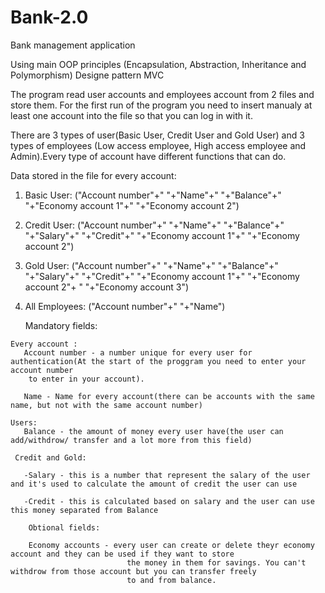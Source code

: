 # Bank-2.0
Bank management application

Using main OOP principles (Encapsulation, Abstraction, Inheritance and Polymorphism)
Designe pattern MVC

The program read user accounts and employees account from 2 files and store them.
For the first run of the program you need to insert manualy at least one account into the file so that you can log in with it.

There are 3 types of user(Basic User, Credit User and Gold User) and 3 types of employees (Low access employee, High access employee
  and Admin).Every type of account have different functions that can do.
  
  Data stored in the file for every account:
  
  1) Basic User:
     ("Account number"+" "+"Name"+" "+"Balance"+" "+"Economy account 1"+" "+"Economy account 2")
  
  2) Credit User:
     ("Account number"+" "+"Name"+" "+"Balance"+" "+"Salary"+" "+"Credit"+" "+"Economy account 1"+" "+"Economy account 2")
    
  3) Gold User:
     ("Account number"+" "+"Name"+" "+"Balance"+" "+"Salary"+" "+"Credit"+" "+"Economy account 1"+" "+"Economy account 2"+
                                                                                                          " "+"Economy account 3")
  4) All Employees:
     ("Account number"+" "+"Name")
  
      Mandatory fields:
      
    Every account :
       Account number - a number unique for every user for authentication(At the start of the proggram you need to enter your account number
        to enter in your account).
      
       Name - Name for every account(there can be accounts with the same name, but not with the same account number)
       
    Users:
       Balance - the amount of money every user have(the user can add/withdrow/ transfer and a lot more from this field)
    
     Credit and Gold:
     
       -Salary - this is a number that represent the salary of the user and it's used to calculate the amount of credit the user can use
       
       -Credit - this is calculated based on salary and the user can use this money separated from Balance
       
        Obtional fields:
        
        Economy accounts - every user can create or delete theyr economy account and they can be used if they want to store
                              the money in them for savings. You can't withdrow from those account but you can transfer freely
                              to and from balance.
       
     
        
    
